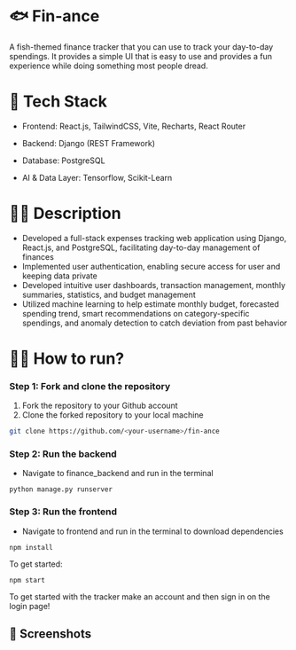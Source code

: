 # 🐟 Fin-ance
A fish-themed finance tracker that you can use to track your day-to-day spendings. It provides a simple UI that is easy to use and provides a fun experience while doing something most people dread. 

# 👾 Tech Stack
* Frontend: React.js, TailwindCSS, Vite, Recharts, React Router

* Backend: Django (REST Framework)

* Database: PostgreSQL

* AI & Data Layer: Tensorflow, Scikit-Learn

# 👨‍💻 Description
* Developed a full-stack expenses tracking web application using Django, React.js, and PostgreSQL, facilitating day-to-day management of finances
* Implemented user authentication, enabling secure access for user and keeping data private
* Developed intuitive user dashboards, transaction management, monthly summaries, statistics, and budget management
* Utilized machine learning to help estimate monthly budget, forecasted spending trend, smart recommendations on category-specific spendings, and anomaly detection to catch deviation from past behavior

# 🏃‍♂️ How to run?
### Step 1: Fork and clone the repository
1. Fork the repository to your Github account
2. Clone the forked repository to your local machine

```sh
git clone https://github.com/<your-username>/fin-ance
```

### Step 2: Run the backend
* Navigate to finance_backend and run in the terminal

```
python manage.py runserver
```

### Step 3: Run the frontend
* Navigate to frontend and run in the terminal to download dependencies

```
npm install
```

To get started: 
```
npm start
```
To get started with the tracker make an account and then sign in on the login page!

## 📸 Screenshots